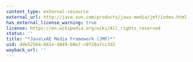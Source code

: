 ```yaml
---
content_type: external-resource
external_url: http://java.sun.com/products/java-media/jmf/index.html
has_external_license_warning: true
license: https://en.wikipedia.org/wiki/All_rights_reserved
status: ''
title: "*Java\xAE Media Framework (JMF)*"
uid: dde52564-681e-4849-b0e7-c0f28a7cc3d2
wayback_url: ''
---
```

